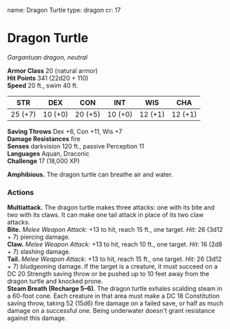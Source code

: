 name: Dragon Turtle type: dragon cr: 17

# Dragon Turtle
_Gargantuan dragon, neutral_

**Armor Class** 20 (natural armor)    
**Hit Points** 341 (22d20 + 110)    
**Speed** 20 ft., swim 40 ft.

| STR     | DEX     | CON     | INT     | WIS     | CHA     |
| ------- | ------- | ------- | ------- | ------- | ------- |
| 25 (+7) | 10 (+0) | 20 (+5) | 10 (+0) | 12 (+1) | 12 (+1) |

**Saving Throws** Dex +6, Con +11, Wis +7    
**Damage Resistances** fire    
**Senses** darkvision 120 ft., passive Perception 11    
**Languages** Aquan, Draconic    
**Challenge** 17 (18,000 XP)

**Amphibious.** The dragon turtle can breathe air and water.

### Actions
**Multiattack.** The dragon turtle makes three attacks: one with its bite and two with its claws. It can make one tail attack in place of its two claw attacks.    
**Bite.** _Melee Weapon Attack:_ +13 to hit, reach 15 ft., one target. _Hit:_ 26 (3d12 + 7) piercing damage.    
**Claw.** _Melee Weapon Attack:_ +13 to hit, reach 10 ft., one target. _Hit:_ 16 (2d8 + 7) slashing damage.    
**Tail.** _Melee Weapon Attack:_ +13 to hit, reach 15 ft., one target. _Hit:_ 26 (3d12 + 7) bludgeoning damage. If the target is a creature, it must succeed on a DC 20 Strength saving throw or be pushed up to 10 feet away from the dragon turtle and knocked prone.    
**Steam Breath (Recharge 5–6).** The dragon turtle exhales scalding steam in a 60-foot cone. Each creature in that area must make a DC 18 Constitution saving throw, taking 52 (15d6) fire damage on a failed save, or half as much damage on a successful one. Being underwater doesn't grant resistance against this damage.